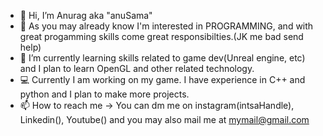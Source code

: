 - 👋 Hi, I’m Anurag aka "anuSama"
- 👀 As you may already know I'm interested in PROGRAMMING, and with great progamming skills come great responsibilties.(JK me bad send help)
- 🌱 I’m currently learning skills related to game dev(Unreal engine, etc) and I plan to learn OpenGL and other related technology.
- :computer: Currently I am working on my game. I have experience in C++ and python and I plan to make more projects.
- 📫 How to reach me -> You can dm me on instagram(intsaHandle), Linkedin(), Youtube() and you may also mail me at mymail@gmail.com

<!---
AnuragBhatt1911/AnuragBhatt1911 is a ✨ special ✨ repository because its `README.md` (this file) appears on your GitHub profile.
You can click the Preview link to take a look at your changes.
--->
